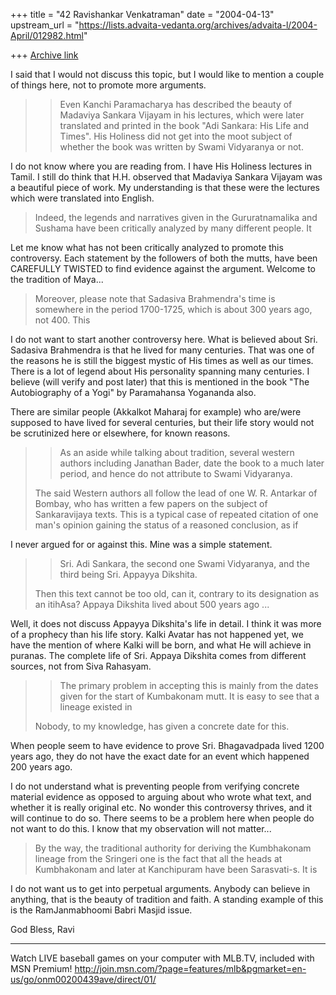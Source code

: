 +++
title = "42 Ravishankar Venkatraman"
date = "2004-04-13"
upstream_url = "https://lists.advaita-vedanta.org/archives/advaita-l/2004-April/012982.html"

+++
[Archive link](https://lists.advaita-vedanta.org/archives/advaita-l/2004-April/012982.html)


I said that I would not discuss this topic, but I would like to mention a 
couple of things here, not to promote more arguments.

>
>>Even Kanchi Paramacharya has described the beauty of Madaviya Sankara
>>Vijayam in his lectures, which were later translated and printed in the 
>>book
>>"Adi Sankara: His Life and Times". His Holiness did not get into the moot
>>subject of whether the book was written by Swami Vidyaranya or not.
>
I do not know where you are reading from. I have His Holiness lectures in 
Tamil. I still do think that H.H. observed that Madaviya Sankara Vijayam was 
a beautiful piece of work. My understanding is that these were the lectures 
which were translated into English.
>
>Indeed, the legends and narratives given in the Gururatnamalika and Sushama 
>have been critically analyzed by many different people. It

Let me know what has not been critically analyzed to promote this 
controversy. Each statement by the followers of both the mutts, have been 
CAREFULLY TWISTED to find evidence against the argument. Welcome to the 
tradition of Maya...

>
>Moreover, please note that Sadasiva Brahmendra's time is somewhere in the 
>period 1700-1725, which is about 300 years ago, not 400. This

I do not want to start another controversy here. What is believed about Sri. 
Sadasiva Brahmendra is that he lived for many centuries. That was one of the 
reasons he is still the biggest mystic of His times as well as our times. 
There is a lot of legend about His personality spanning many centuries. I 
believe (will verify and post later) that this is mentioned in the book "The 
Autobiography of a Yogi" by Paramahansa Yogananda also.

There are similar people (Akkalkot Maharaj for example) who are/were 
supposed to have lived for several centuries, but their life story would not 
be scrutinized here or elsewhere, for known reasons.

>>As an aside while talking about tradition, several western authors 
>>including
>>Janathan Bader, date the book to a much later period, and hence do not
>>attribute to Swami Vidyaranya.
>
>The said Western authors all follow the lead of one W. R. Antarkar of 
>Bombay, who has written a few papers on the subject of Sankaravijaya texts. 
>This is a typical case of repeated citation of one man's opinion gaining 
>the status of a reasoned conclusion, as if

I never argued for or against this. Mine was a simple statement.

>>Sri. Adi Sankara, the second one Swami Vidyaranya, and the third being 
>>Sri.
>>Appayya Dikshita.
>
>Then this text cannot be too old, can it, contrary to its designation as an 
>itihAsa? Appaya Dikshita lived about 500 years ago ...
>
Well, it does not discuss Appayya Dikshita's life in detail. I think it was 
more of a prophecy than his life story. Kalki Avatar has not happened yet, 
we have the mention of where Kalki will be born, and what He will achieve in 
puranas. The complete life of Sri. Appaya Dikshita comes from different 
sources, not from Siva Rahasyam.


>
>>The primary problem in accepting this is mainly from the dates given for 
>>the
>>start of Kumbakonam mutt. It is easy to see that a lineage existed in
>
>Nobody, to my knowledge, has given a concrete date for this.

When people seem to have evidence to prove Sri. Bhagavadpada lived 1200 
years ago, they do not have the exact date for an event which happened 200 
years ago.

I do not understand what is preventing people from verifying concrete 
material evidence as opposed to arguing about who wrote what text, and 
whether it is really original etc. No wonder this controversy thrives, and 
it will continue to do so.  There seems to be a problem here when people do 
not want to do this. I know that my observation will not matter...

>
>By the way, the traditional authority for deriving the Kumbhakonam lineage 
>from the Sringeri one is the fact that all the heads at Kumbhakonam and 
>later at Kanchipuram have been Sarasvati-s. It is

I do not want us to get into perpetual arguments. Anybody can believe in 
anything, that is the beauty of tradition and faith. A standing example of 
this is the RamJanmabhoomi Babri Masjid issue.

God Bless,
Ravi

_________________________________________________________________
Watch LIVE baseball games on your computer with MLB.TV, included with MSN 
Premium! 
http://join.msn.com/?page=features/mlb&pgmarket=en-us/go/onm00200439ave/direct/01/


